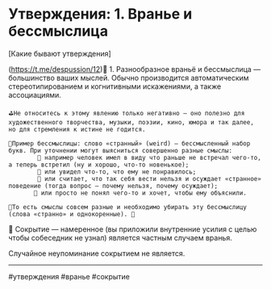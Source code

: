 # Утверждения: 1. Вранье и бессмыслица

\[Какие бывают утверждения]

(https://t.me/despussion/12)🍄 1. Разнообразное враньё и бессмыслица — большинство ваших мыслей. Обычно производится автоматическим стереотипированием и когнитивными искажениями, а также ассоциациями.

```
⛳️Не относитесь к этому явлению только негативно — оно полезно для художественного творчества, музыки, поэзии, кино, юмора и так далее, но для стремления к истине не годится. 

🎪Пример бессмыслицы: слово «странный» (weird) — бессмысленный набор букв. При уточнении могут выясниться совершенно разные смыслы:
        🎲 например человек имел в виду что раньше не встречал чего-то, а теперь встретил (ну и хорошо, что-то новенькое);
        🎲 или увидел что-то, что ему не понравилось; 
        🎲 или считает, что так себя вести нельзя и осуждает «странное» поведение (тогда вопрос — почему нельзя, почему осуждает);
       🎲 или просто не понял чего-то и хочет, чтобы ему объяснили. 

🧩То есть смыслы совсем разные и необходимо убирать эту бессмыслицу (слова «странно» и однокоренные). 🧩
```

🙊 Сокрытие — намеренное (вы приложили внутренние усилия с целью чтобы собеседник не узнал) является частным случаем вранья.

Случайное неупоминание сокрытием не является.

***

\#утверждения #вранье #сокрытие
